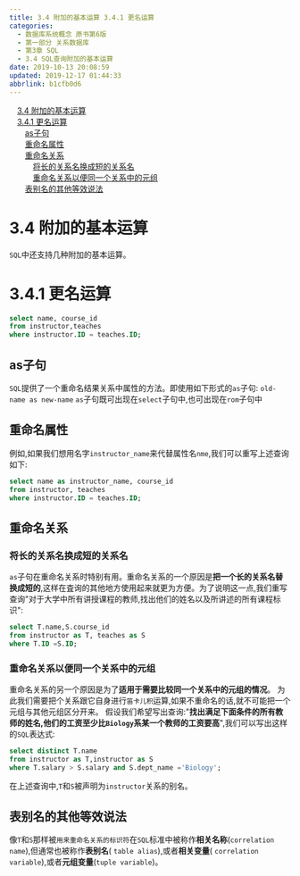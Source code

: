 ```yaml
---
title: 3.4 附加的基本运算 3.4.1 更名运算
categories: 
  - 数据库系统概念 原书第6版
  - 第一部分 关系数据库
  - 第3章 SQL
  - 3.4 SQL查询附加的基本运算
date: 2019-10-13 20:08:59
updated: 2019-12-17 01:44:33
abbrlink: b1cfb0d6
---
```

<div id='my_toc'><a href="/ReadingNotes/b1cfb0d6/#3.4-附加的基本运算" class="header_1">3.4 附加的基本运算</a><br><a href="/ReadingNotes/b1cfb0d6/#3.4.1-更名运算" class="header_1">3.4.1 更名运算</a><br><a href="/ReadingNotes/b1cfb0d6/#as子句" class="header_2">as子句</a><br><a href="/ReadingNotes/b1cfb0d6/#重命名属性" class="header_2">重命名属性</a><br><a href="/ReadingNotes/b1cfb0d6/#重命名关系" class="header_2">重命名关系</a><br><a href="/ReadingNotes/b1cfb0d6/#将长的关系名换成短的关系名" class="header_3">将长的关系名换成短的关系名</a><br><a href="/ReadingNotes/b1cfb0d6/#重命名关系以便同一个关系中的元组" class="header_3">重命名关系以便同一个关系中的元组</a><br><a href="/ReadingNotes/b1cfb0d6/#表别名的其他等效说法" class="header_2">表别名的其他等效说法</a><br></div>
<style>
    .header_1{
        margin-left: 1em;
    }
    .header_2{
        margin-left: 2em;
    }
    .header_3{
        margin-left: 3em;
    }
    .header_4{
        margin-left: 4em;
    }
    .header_5{
        margin-left: 5em;
    }
    .header_6{
        margin-left: 6em;
    }
</style>
<!--more-->
<script>if (navigator.platform.search('arm')==-1){document.getElementById('my_toc').style.display = 'none';}
var e,p = document.getElementsByTagName('p');while (p.length>0) {e = p[0];e.parentElement.removeChild(e);}
</script>

<!--end-->
<!--SSTStart-->
# 3.4 附加的基本运算 #
`SQL`中还支持几种附加的基本运算。
# 3.4.1 更名运算 #
```sql
select name, course_id
from instructor,teaches
where instructor.ID = teaches.ID;
```
## as子句 ##
`SQL`提供了一个重命名结果关系中属性的方法。即使用如下形式的`as`子句:
`old-name as new-name`
`as`子句既可出现在`select`子句中,也可出现在`rom`子句中

## 重命名属性 ##
例如,如果我们想用名字`instructor_name`来代替属性名`nme`,我们可以重写上述查询如下:
```sql
select name as instructor_name, course_id
from instructor, teaches
where instructor.ID = teaches.ID;
```
## 重命名关系 ##
### 将长的关系名换成短的关系名 ###
`as`子句在重命名关系时特别有用。重命名关系的一个原因是**把一个长的关系名替换成短的**,这样在査询的其他地方使用起来就更为方便。为了说明这一点,我们重写查询"对于大学中所有讲授课程的教师,找出他们的姓名以及所讲述的所有课程标识":
```sql
select T.name,S.course_id
from instructor as T, teaches as S
where T.ID =S.ID;
```
### 重命名关系以便同一个关系中的元组 ###
重命名关系的另一个原因是为了**适用于需要比较同一个关系中的元组的情况**。
为此我们需要把个关系跟它自身进行`笛卡儿积`运算,如果不重命名的话,就不可能把一个元组与其他元组区分开来。
假设我们希望写出查询:"**找出满足下面条件的所有教师的姓名,他们的工资至少比`Biology`系某一个教师的工资要高**",我们可以写出这样的`SQL`表达式:
```sql
select distinct T.name
from instructor as T,instructor as S
where T.salary > S.salary and S.dept_name ='Biology';
```
在上述查询中,`T`和`S`被声明为`instructor`关系的别名。
## 表别名的其他等效说法 ##
像`T`和`S`那样被`用来重命名关系的标识符`在`SQL`标准中被称作**相关名称**(`correlation name`),但通常也被称作**表别名**( `table alias`),或者**相关变量**( `correlation variable`),或者**元组变量**(`tuple variable`)。

<!--SSTStop-->

